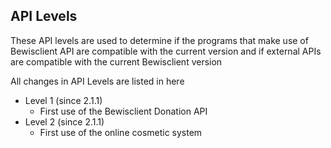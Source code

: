 ## API Levels

These API levels are used to determine if the programs that make use of Bewisclient API are compatible with the current version and if external APIs are compatible with the current Bewisclient version

All changes in API Levels are listed in here

- Level 1 (since 2.1.1)
  - First use of the Bewisclient Donation API
- Level 2 (since 2.1.1)
  - First use of the online cosmetic system